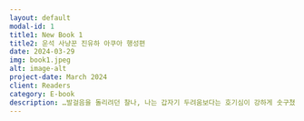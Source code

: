 ```yaml
---
layout: default
modal-id: 1
title1: New Book 1
title2: 운석 사냥꾼 진유하 아쿠아 행성편
date: 2024-03-29
img: book1.jpeg
alt: image-alt
project-date: March 2024
client: Readers
category: E-book
description: …발걸음을 돌리려던 찰나, 나는 갑자기 두려움보다는 호기심이 강하게 솟구쳤다. 결국 운석 사냥꾼이 되어 내가 모험의 길을 선택한 것은 아무도 쉽게 보지 못한 미지의 세계를 탐험해 보고 싶었던 마음에서 시작된 것이 아니었나? 진로를 바꾸어 새로운 직업을 선택했었던 그 당시의 나의 초심을 떠올려 보았다. 지난 몇 년 동안 전 세계를 누비며 경험을 쌓아온 나는, 이런 불확실한 위험에도 발길을 돌려야 할 만큼 나약하지 않을 것이다. 나의 탐구 본능을 무시하고 등을 돌리기에는 무언가 엄청난 것이 안에 있을 거라는 강한 확신이 들었다. 나는 나도 모르게 발걸음을 돌려 통로 쪽으로 향했다… <br/><br/>20XX년, 한국. 진유하는 운석을 채취해 파는 일을 하는 '운석 사냥꾼'이다. 어느 날, 운석이 떨어졌을 것이라는 신호음을 듣고 인공지능 비서 프리멀과 함께 우유트 사막으로 향한다. 하지만 아무리 찾아도 운석은커녕 아무것도 보이지 않는데∙∙∙. 도대체 어떻게 된 영문일까? 지구의 환경 문제를 해결하기 위한 가설을 담은 SF 소설. <br/><br/>저자 ｜ 이은조, 박정빈<br/><br/>편집 ｜ 이은조, 박정빈<br/><br/>표지 디자인 ｜ 이은조<br/><br/>삽화 ｜ 이은조<br/><br/>펴낸이 ｜ 이은조<br/><br/>발행일 ｜ 2024년 3월 29일<br/><br/>가격 ｜ 8,000원<br/><br/>#SF #SF소설 #과학 #소설 #환경 #외계인 #모험
---
```

